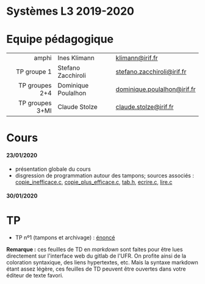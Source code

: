 Systèmes L3 2019-2020
=================

# Equipe pédagogique

| | | |
|---:|---|---|
| amphi | Ines Klimann | klimann@irif.fr |
| TP groupe 1 | Stefano Zacchiroli | stefano.zacchiroli@irif.fr |
| TP groupes 2+4 | Dominique Poulalhon | dominique.poulalhon@irif.fr |
| TP groupes 3+MI | Claude Stolze | claude.stolze@irif.fr |

# Cours

#### 23/01/2020

* présentation globale du cours
* disgression de programmation autour des tampons; sources associés :
  [copie_inefficace.c](Cours/20200123/copie_inefficace.c),
  [copie_plus_efficace.c](Cours/20200123/copie_plus_efficace.c), [tab.h](Cours/20200123/tab.h),
  [ecrire.c](Cours/20200123/ecrire.c), [lire.c](Cours/20200123/lire.c)


#### 30/01/2020

# TP

* TP nº1 (tampons et archivage) : [énoncé](TP1/tp1.md)

**Remarque :** ces feuilles de TD en *markdown* sont faites pour être
lues directement sur l'interface web du gitlab de l'UFR. On profite ainsi
de la coloration syntaxique, des liens hypertextes, etc. Mais la syntaxe
markdown étant assez légère, ces feuilles de TD peuvent être ouvertes
dans votre éditeur de texte favori.
